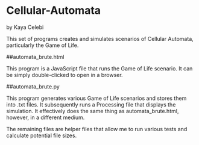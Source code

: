 # Cellular-Automata

by Kaya Celebi

This set of programs creates and simulates scenarios of Cellular Automata, particularly the Game of Life.

##automata_brute.html

This program is a JavaScript file that runs the Game of Life scenario. It can be simply double-clicked to open in a browser.

##automata_brute.py

This program generates various Game of Life scenarios and stores them into .txt files. It subsequently runs a Processing file that displays the simulation. It effectively does the same thing as automata_brute.html, however, in a different medium.

The remaining files are helper files that allow me to run various tests and calculate potential file sizes. 